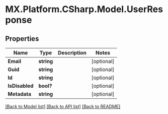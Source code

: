 # MX.Platform.CSharp.Model.UserResponse

## Properties

Name | Type | Description | Notes
------------ | ------------- | ------------- | -------------
**Email** | **string** |  | [optional] 
**Guid** | **string** |  | [optional] 
**Id** | **string** |  | [optional] 
**IsDisabled** | **bool?** |  | [optional] 
**Metadata** | **string** |  | [optional] 

[[Back to Model list]](../README.md#documentation-for-models) [[Back to API list]](../README.md#documentation-for-api-endpoints) [[Back to README]](../README.md)

